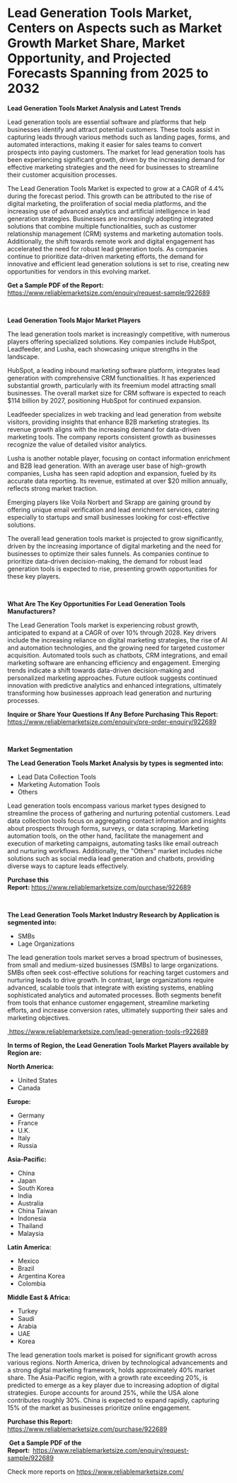 <p><h1>Lead Generation Tools Market, Centers on Aspects such as Market Growth Market Share, Market Opportunity, and Projected Forecasts Spanning from 2025 to 2032</h1></p><p><strong>Lead Generation Tools Market Analysis and Latest Trends</strong></p>
<p><p>Lead generation tools are essential software and platforms that help businesses identify and attract potential customers. These tools assist in capturing leads through various methods such as landing pages, forms, and automated interactions, making it easier for sales teams to convert prospects into paying customers. The market for lead generation tools has been experiencing significant growth, driven by the increasing demand for effective marketing strategies and the need for businesses to streamline their customer acquisition processes.</p><p>The Lead Generation Tools Market is expected to grow at a CAGR of 4.4% during the forecast period. This growth can be attributed to the rise of digital marketing, the proliferation of social media platforms, and the increasing use of advanced analytics and artificial intelligence in lead generation strategies. Businesses are increasingly adopting integrated solutions that combine multiple functionalities, such as customer relationship management (CRM) systems and marketing automation tools. Additionally, the shift towards remote work and digital engagement has accelerated the need for robust lead generation tools. As companies continue to prioritize data-driven marketing efforts, the demand for innovative and efficient lead generation solutions is set to rise, creating new opportunities for vendors in this evolving market.</p></p>
<p><strong>Get a Sample PDF of the Report:&nbsp;</strong> <a href="https://www.reliablemarketsize.com/enquiry/request-sample/922689?utm_campaign=2876&utm_medium=2&utm_source=Github&utm_content=ia&utm_term=07032025&utm_id=lead-generation-tools">https://www.reliablemarketsize.com/enquiry/request-sample/922689</a></p>
<p>&nbsp;</p>
<p><strong>Lead Generation Tools Major Market Players</strong></p>
<p><p>The lead generation tools market is increasingly competitive, with numerous players offering specialized solutions. Key companies include HubSpot, Leadfeeder, and Lusha, each showcasing unique strengths in the landscape.</p><p>HubSpot, a leading inbound marketing software platform, integrates lead generation with comprehensive CRM functionalities. It has experienced substantial growth, particularly with its freemium model attracting small businesses. The overall market size for CRM software is expected to reach $114 billion by 2027, positioning HubSpot for continued expansion.</p><p>Leadfeeder specializes in web tracking and lead generation from website visitors, providing insights that enhance B2B marketing strategies. Its revenue growth aligns with the increasing demand for data-driven marketing tools. The company reports consistent growth as businesses recognize the value of detailed visitor analytics.</p><p>Lusha is another notable player, focusing on contact information enrichment and B2B lead generation. With an average user base of high-growth companies, Lusha has seen rapid adoption and expansion, fueled by its accurate data reporting. Its revenue, estimated at over $20 million annually, reflects strong market traction.</p><p>Emerging players like Voila Norbert and Skrapp are gaining ground by offering unique email verification and lead enrichment services, catering especially to startups and small businesses looking for cost-effective solutions.</p><p>The overall lead generation tools market is projected to grow significantly, driven by the increasing importance of digital marketing and the need for businesses to optimize their sales funnels. As companies continue to prioritize data-driven decision-making, the demand for robust lead generation tools is expected to rise, presenting growth opportunities for these key players.</p></p>
<p>&nbsp;</p>
<p><strong>What Are The Key Opportunities For Lead Generation Tools Manufacturers?</strong></p>
<p><p>The Lead Generation Tools market is experiencing robust growth, anticipated to expand at a CAGR of over 10% through 2028. Key drivers include the increasing reliance on digital marketing strategies, the rise of AI and automation technologies, and the growing need for targeted customer acquisition. Automated tools such as chatbots, CRM integrations, and email marketing software are enhancing efficiency and engagement. Emerging trends indicate a shift towards data-driven decision-making and personalized marketing approaches. Future outlook suggests continued innovation with predictive analytics and enhanced integrations, ultimately transforming how businesses approach lead generation and nurturing processes.</p></p>
<p><strong>Inquire or Share Your Questions If Any Before Purchasing This Report:</strong> <a href="https://www.reliablemarketsize.com/enquiry/pre-order-enquiry/922689?utm_campaign=2876&utm_medium=2&utm_source=Github&utm_content=ia&utm_term=07032025&utm_id=lead-generation-tools">https://www.reliablemarketsize.com/enquiry/pre-order-enquiry/922689</a></p>
<p>&nbsp;</p>
<p><strong>Market Segmentation</strong></p>
<p><strong>The Lead Generation Tools Market Analysis by types is segmented into:</strong></p>
<p><ul><li>Lead Data Collection Tools</li><li>Marketing Automation Tools</li><li>Others</li></ul></p>
<p><p>Lead generation tools encompass various market types designed to streamline the process of gathering and nurturing potential customers. Lead data collection tools focus on aggregating contact information and insights about prospects through forms, surveys, or data scraping. Marketing automation tools, on the other hand, facilitate the management and execution of marketing campaigns, automating tasks like email outreach and nurturing workflows. Additionally, the "Others" market includes niche solutions such as social media lead generation and chatbots, providing diverse ways to capture leads effectively.</p></p>
<p><strong>Purchase this Report:&nbsp;</strong><a href="https://www.reliablemarketsize.com/purchase/922689?utm_campaign=2876&utm_medium=2&utm_source=Github&utm_content=ia&utm_term=07032025&utm_id=lead-generation-tools">https://www.reliablemarketsize.com/purchase/922689</a></p>
<p>&nbsp;</p>
<p><strong>The Lead Generation Tools Market Industry Research by Application is segmented into:</strong></p>
<p><ul><li>SMBs</li><li>Lage Organizations</li></ul></p>
<p><p>The lead generation tools market serves a broad spectrum of businesses, from small and medium-sized businesses (SMBs) to large organizations. SMBs often seek cost-effective solutions for reaching target customers and nurturing leads to drive growth. In contrast, large organizations require advanced, scalable tools that integrate with existing systems, enabling sophisticated analytics and automated processes. Both segments benefit from tools that enhance customer engagement, streamline marketing efforts, and increase conversion rates, ultimately supporting their sales and marketing objectives.</p></p>
<p><a href="https://www.reliablemarketsize.com/lead-generation-tools-r922689?utm_campaign=2876&utm_medium=2&utm_source=Github&utm_content=ia&utm_term=07032025&utm_id=lead-generation-tools">&nbsp;https://www.reliablemarketsize.com/lead-generation-tools-r922689</a></p>
<p><strong>In terms of Region, the Lead Generation Tools Market Players available by Region are:</strong></p>
<p>
    <p> <strong> North America: </strong>
        <ul>
            <li>United States</li>
            <li>Canada</li>
        </ul>
        </p> 
    <p> <strong> Europe: </strong>
        <ul>
            <li>Germany</li>
            <li>France</li>
            <li>U.K.</li>
            <li>Italy</li>
            <li>Russia</li>
        </ul>
        </p> 
    <p> <strong> Asia-Pacific: </strong>
        <ul>
            <li>China</li>
            <li>Japan</li>
            <li>South Korea</li>
            <li>India</li>
            <li>Australia</li>
            <li>China Taiwan</li>
            <li>Indonesia</li>
            <li>Thailand</li>
            <li>Malaysia</li>
        </ul>
        </p> 
    <p> <strong> Latin America: </strong>
        <ul>
            <li>Mexico</li>
            <li>Brazil</li>
            <li>Argentina Korea</li>
            <li>Colombia</li>
        </ul>
        </p> 
    <p> <strong> Middle East & Africa: </strong>
        <ul>
            <li>Turkey</li>
            <li>Saudi</li>
            <li>Arabia</li>
            <li>UAE</li>
            <li>Korea</li>
        </ul>
    </p>
    </p>
<p><p>The lead generation tools market is poised for significant growth across various regions. North America, driven by technological advancements and a strong digital marketing framework, holds approximately 40% market share. The Asia-Pacific region, with a growth rate exceeding 20%, is predicted to emerge as a key player due to increasing adoption of digital strategies. Europe accounts for around 25%, while the USA alone contributes roughly 30%. China is expected to expand rapidly, capturing 15% of the market as businesses prioritize online engagement.</p></p>
<p><strong>Purchase this Report: </strong><a href="https://www.reliablemarketsize.com/purchase/922689?utm_campaign=2876&utm_medium=2&utm_source=Github&utm_content=ia&utm_term=07032025&utm_id=lead-generation-tools">https://www.reliablemarketsize.com/purchase/922689</a></p>
<p>&nbsp;<strong>Get a Sample PDF of the Report:&nbsp;&nbsp;</strong><a href="https://www.reliablemarketsize.com/enquiry/request-sample/922689?utm_campaign=2876&utm_medium=2&utm_source=Github&utm_content=ia&utm_term=07032025&utm_id=lead-generation-tools">https://www.reliablemarketsize.com/enquiry/request-sample/922689</a></p>
<p><strong></strong></p>
<p>Check more reports on <a href="https://www.reliablemarketsize.com/?utm_campaign=2876&utm_medium=2&utm_source=Github&utm_content=ia&utm_term=07032025&utm_id=lead-generation-tools">https://www.reliablemarketsize.com/</a></p>